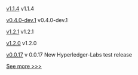 
[v1.1.4](https://github.com/hyperledger/firefly-sandbox/releases/tag/v1.1.4) v1.1.4

[v0.4.0-dev.1](https://github.com/hyperledger/indy-vdr/releases/tag/v0.4.0-dev.1) v0.4.0-dev.1

[v1.2.1](https://github.com/hyperledger/firefly-common/releases/tag/v1.2.1) v1.2.1

[v1.2.0](https://github.com/hyperledger/firefly-common/releases/tag/v1.2.0) v1.2.0

[v0.0.17](https://github.com/hyperledger-labs/microfab/releases/tag/v0.0.17) v 0.0.17 New Hyperledger-Labs test release


[See more >>>](https://start-here.hyperledger.org/releases)
